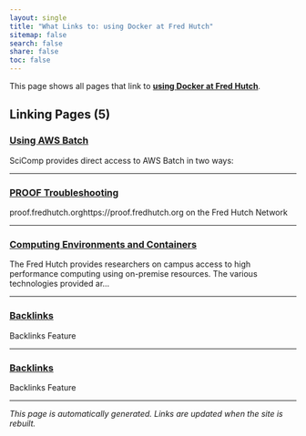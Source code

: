 ```yaml
---
layout: single
title: "What Links to: using Docker at Fred Hutch"
sitemap: false
search: false
share: false
toc: false
---
```


This page shows all pages that link to **[using Docker at Fred Hutch](/compdemos/Docker/)**.

## Linking Pages (5)

### [Using AWS Batch](/compdemos/aws-batch/)

SciComp provides direct access to AWS Batch in two ways:

---

### [PROOF Troubleshooting](/datademos/proof-troubleshooting/)

proof.fredhutch.orghttps://proof.fredhutch.org on the Fred Hutch Network

---

### [Computing Environments and Containers](/scicomputing/compute_environments/)

The Fred Hutch provides researchers on campus access to high performance computing using on-premise resources.  The various technologies provided ar...

---

### [Backlinks](/site/BACKLINKS/)

Backlinks Feature

---

### [Backlinks](/BACKLINKS/)

Backlinks Feature

---


*This page is automatically generated. Links are updated when the site is rebuilt.*
